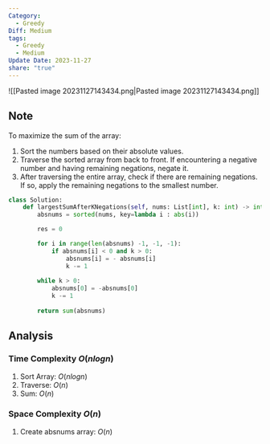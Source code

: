```yaml
---
Category:
  - Greedy
Diff: Medium
tags:
  - Greedy
  - Medium
Update Date: 2023-11-27
share: "true"
---
```



![[Pasted image 20231127143434.png|Pasted image 20231127143434.png]]
## Note
To maximize the sum of the array:
1. Sort the numbers based on their absolute values.
2. Traverse the sorted array from back to front. If encountering a negative number and having remaining negations, negate it.
3. After traversing the entire array, check if there are remaining negations. If so, apply the remaining negations to the smallest number.

```python
class Solution:
    def largestSumAfterKNegations(self, nums: List[int], k: int) -> int:
        absnums = sorted(nums, key=lambda i : abs(i))

        res = 0

        for i in range(len(absnums) -1, -1, -1):
            if absnums[i] < 0 and k > 0:
                absnums[i] = - absnums[i]
                k -= 1
        
        while k > 0:
            absnums[0] = -absnums[0]
            k -= 1
        
        return sum(absnums)
```

## Analysis
### Time Complexity $O(nlogn)$
1. Sort Array: $O(nlogn)$
2. Traverse: $O(n)$
3. Sum: $O(n)$
### Space Complexity $O(n)$
1. Create absnums array: $O(n)$
